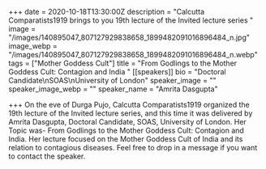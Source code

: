 +++
date = 2020-10-18T13:30:00Z
description = "Calcutta Comparatists1919 brings to you 19th lecture of the Invited lecture series "
image = "/images/140895047_807127929838658_1899482091016896484_n.jpg"
image_webp = "/images/140895047_807127929838658_1899482091016896484_n.webp"
tags = ["Mother Goddess Cult"]
title = "From Godlings to the Mother Goddess Cult: Contagion and India "
[[speakers]]
bio = "Doctoral Candidate\nSOAS\nUniversity of London"
speaker_image = ""
speaker_image_webp = ""
speaker_name = "Amrita Dasgupta"

+++
On the eve of Durga Pujo, Calcutta Comparatists1919 organized the 19th lecture of the Invited lecture series, and this time it was delivered by Amrita Dasgupta, Doctoral Candidate, SOAS, University of London. Her Topic was- From Godlings to the Mother Goddess Cult: Contagion and India.  Her lecture focused on the Mother Goddess Cult of India and its relation to contagious diseases. Feel free to drop in a message if you want to contact the speaker.